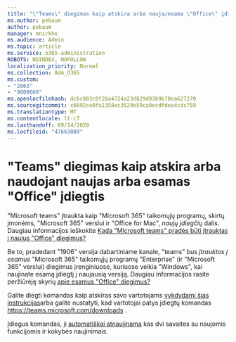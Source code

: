 ```yaml
---
title: "\"Teams\" diegimas kaip atskira arba nauja/esama \"Office\" įdiegtis"
ms.author: pebaum
author: pebaum
manager: mnirkhe
ms.audience: Admin
ms.topic: article
ms.service: o365-administration
ROBOTS: NOINDEX, NOFOLLOW
localization_priority: Normal
ms.collection: Adm_O365
ms.custom:
- "2663"
- "9000660"
ms.openlocfilehash: dc6c083c0f28a4724a23d829d03b9b78ea627270
ms.sourcegitcommit: c6692ce0fa1358ec3529e59ca0ecdfdea4cdc759
ms.translationtype: MT
ms.contentlocale: lt-LT
ms.lasthandoff: 09/14/2020
ms.locfileid: "47663089"
---
```

# <a name="installing-teams-as-standalone-or-with-new-or-existing-office-installations"></a>"Teams" diegimas kaip atskira arba naudojant naujas arba esamas "Office" įdiegtis

"Microsoft teams" įtraukta kaip "Microsoft 365" taikomųjų programų, skirtų įmonėms, "Microsoft 365" verslui ir "Office for Mac", *naujų įdiegčių* dalis. Daugiau informacijos ieškokite [Kada "Microsoft teams" pradės būti įtrauktas į naujus "Office" diegimus?](https://docs.microsoft.com/deployoffice/teams-install#when-will-microsoft-teams-start-being-included-with-new-installations-of-microsoft-365-apps)

Be to, pradedant "1906" versija dabartiniame kanale, "teams" bus *įtrauktos į esamus* "Microsoft 365" taikomųjų programų "Enterprise" (ir "Microsoft 365" verslui) diegimus įrenginiuose, kuriuose veikia "Windows", kai naujinate esamą įdiegtį į naujausią versiją. Daugiau informacijos rasite peržiūrėję skyrių [apie esamus "Office" diegimus?](https://docs.microsoft.com/deployoffice/teams-install#what-about-existing-installations-of-microsoft-365-apps)

Galite diegti komandas kaip atskiras savo vartotojams [vykdydami šias instrukcijas](https://docs.microsoft.com/MicrosoftTeams/msi-deployment)arba galite nustatyti, kad vartotojai patys įdiegtų komandas https://teams.microsoft.com/downloads .

Įdiegus komandas, ji [automatiškai atnaujinama](https://docs.microsoft.com/deployoffice/teams-install#feature-and-quality-updates-for-microsoft-teams) kas dvi savaites su naujomis funkcijomis ir kokybės naujinimais. 

